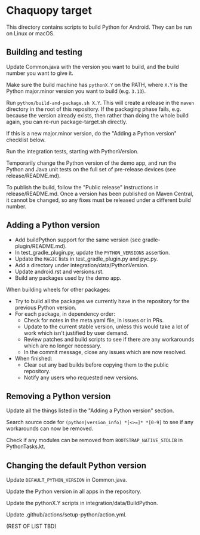 # Chaquopy target

This directory contains scripts to build Python for Android. They can be run on Linux or
macOS.


## Building and testing

Update Common.java with the version you want to build, and the build number you want to
give it.

Make sure the build machine has `pythonX.Y` on the PATH, where `X.Y` is the Python
major.minor version you want to build (e.g. `3.13`).

Run `python/build-and-package.sh X.Y`. This will create a release in the `maven`
directory in the root of this repository. If the packaging phase fails, e.g. because the
version already exists, then rather than doing the whole build again, you can re-run
package-target.sh directly.

If this is a new major.minor version, do the "Adding a Python version" checklist below.

Run the integration tests, starting with PythonVersion.

Temporarily change the Python version of the demo app, and run the Python and Java unit
tests on the full set of pre-release devices (see release/README.md).

To publish the build, follow the "Public release" instructions in release/README.md.
Once a version has been published on Maven Central, it cannot be changed, so any fixes
must be released under a different build number.


## Adding a Python version

* Add buildPython support for the same version (see gradle-plugin/README.md).
* In test_gradle_plugin.py, update the `PYTHON_VERSIONS` assertion.
* Update the `MAGIC` lists in test_gradle_plugin.py and pyc.py.
* Add a directory under integration/data/PythonVersion.
* Update android.rst and versions.rst.
* Build any packages used by the demo app.

When building wheels for other packages:

* Try to build all the packages we currently have in the repository for the previous
  Python version.
* For each package, in dependency order:
  * Check for notes in the meta.yaml file, in issues or in PRs.
  * Update to the current stable version, unless this would take a lot of work which
    isn't justified by user demand.
  * Review patches and build scripts to see if there are any workarounds which are no
    longer necessary.
  * In the commit message, close any issues which are now resolved.
* When finished:
  * Clear out any bad builds before copying them to the public repository.
  * Notify any users who requested new versions.


## Removing a Python version

Update all the things listed in the "Adding a Python version" section.

Search source code for `(python|version_info) *[<>=]* *[0-9]` to see if any workarounds
can now be removed.

Check if any modules can be removed from `BOOTSTRAP_NATIVE_STDLIB` in PythonTasks.kt.


## Changing the default Python version

Update `DEFAULT_PYTHON_VERSION` in Common.java.

Update the Python version in all apps in the repository.

Update the pythonX.Y scripts in integration/data/BuildPython.

Update .github/actions/setup-python/action.yml.

(REST OF LIST TBD)
